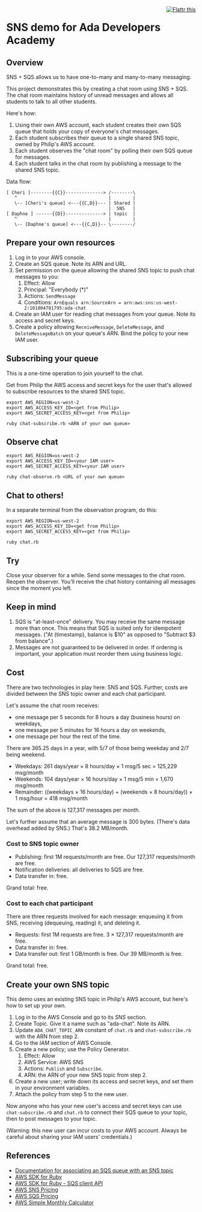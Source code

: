 <div style="float:right"><a href="https://flattr.com/submit/auto?user_id=philip4g&url=https%3A%2F%2Fgithub.com%2Fphilipmw%2Fada-chat" target="_blank"><img src="//button.flattr.com/flattr-badge-large.png" alt="Flattr this" title="Flattr this" border="0"></a></div>

# SNS demo for Ada Developers Academy

## Overview

SNS + SQS allows us to have one-to-many and many-to-many messaging.

This project demonstrates this by creating a chat room using SNS + SQS.
The chat room maintains history of unread messages and allows all students
to talk to all other students.

Here's how:

1. Using their own AWS account, each student creates their own SQS queue that
    holds your copy of everyone's chat messages.
2. Each student subscribes their queue to a single shared SNS topic, owned
    by Philip's AWS account.
3. Each student observes the "chat room" by polling their own SQS queue for messages.
4. Each student talks in the chat room by publishing a message to the shared SNS topic.

Data flow:

```
[ Cheri ]--------{{C}}--------------> /--------\
   ^                                  |        |
   \-- [Cheri's queue] <---{{C,D}}--- | Shared |
                                      |  SNS   |
[ Daphne ] ------{{D}}--------------> | topic  |
   ^                                  |        |
   \-- [Daphne's queue] <---{{C,D}}-- \--------/
```

## Prepare your own resources

1. Log in to your AWS console.
2. Create an SQS queue.  Note its ARN and URL.
3. Set permission on the queue allowing the shared SNS topic to push chat messages to you:
    1. Effect: Allow
    2. Principal: "Everybody (*)"
    3. Actions: `SendMessage`
    4. Conditions: `ArnEquals arn:SourceArn = arn:aws:sns:us-west-2:101804781795:ada-chat`
4. Create an IAM user for reading chat messages from your queue.
    Note its access and secret keys.
5. Create a policy allowing `ReceiveMessage`, `DeleteMessage`, and
    `DeleteMessageBatch` on your queue's ARN.
    Bind the policy to your new IAM user.

## Subscribing your queue

This is a one-time operation to join yourself to the chat.

Get from Philip the AWS access and secret keys for the user that's allowed
to subscribe resources to the shared SNS topic.

```
export AWS_REGION=us-west-2
export AWS_ACCESS_KEY_ID=<get from Philip>
export AWS_SECRET_ACCESS_KEY=<get from Philip>

ruby chat-subscribe.rb <ARN of your own queue>
```

## Observe chat

```
export AWS_REGION=us-west-2
export AWS_ACCESS_KEY_ID=<your IAM user>
export AWS_SECRET_ACCESS_KEY=<your IAM user>

ruby chat-observe.rb <URL of your own queue>
```

## Chat to others!

In a separate terminal from the observation program, do this:

```
export AWS_REGION=us-west-2
export AWS_ACCESS_KEY_ID=<get from Philip>
export AWS_SECRET_ACCESS_KEY=<get from Philip>

ruby chat.rb
```

## Try

Close your observer for a while.  Send some messages to the chat room.
Reopen the observer.  You'll receive the chat history containing all messages
since the moment you left.

## Keep in mind

1. SQS is "at-least-once" delivery.  You may receive the same message more than once.
    This means that SQS is suited only for idempotent messages.
    ("At {timestamp}, balance is $10" as opposed to "Subtract $3 from balance".)
2. Messages are not guaranteed to be delivered in order.  If ordering is important,
    your application must reorder them using business logic.

## Cost

There are two technologies in play here: SNS and SQS.  Further, costs are divided
between the SNS topic owner and each chat participant.

Let's assume the chat room receives:
* one message per 5 seconds for 8 hours a day (business hours) on weekdays,
* one message per 5 minutes for 16 hours a day on weekends,
* one message per hour the rest of the time.

There are 365.25 days in a year, with 5/7 of those being weekday and 2/7 being weekend.

* Weekdays: 261 days/year × 8 hours/day × 1 msg/5 sec = 125,229 msg/month
* Weekends: 104 days/year × 16 hours/day × 1 msg/5 min = 1,670 msg/month
* Remainder: ((weekdays × 16 hours/day) + (weekends × 8 hours/day)) × 1 msg/hour = 418 msg/month

The sum of the above is 127,317 messages per month.

Let's further assume that an average message is 300 bytes.  (There's data overhead
added by SNS.)  That's 38.2 MB/month.

### Cost to SNS topic owner

* Publishing: first 1M requests/month are free.  Our 127,317 requests/month are free.
* Notification deliveries: all deliveries to SQS are free.
* Data transfer in: free.

Grand total: free.

### Cost to each chat participant

There are three requests involved for each message: enqueuing it from SNS,
receiving (dequeuing, reading) it, and deleting it.

* Requests: first 1M requests are free.  3 × 127,317 requests/month are free.
* Data transfer in: free.
* Data transfer out: first 1 GB/month is free.  Our 39 MB/month is free.

Grand total: free.

## Create your own SNS topic

This demo uses an existing SNS topic in Philip's AWS account, but here's how to
set up your own.

1. Log in to the AWS Console and go to its *SNS* section.
2. Create Topic.  Give it a name such as "ada-chat".  Note its ARN.
3. Update `ADA_CHAT_TOPIC_ARN` constant of `chat.rb` and `chat-subscribe.rb` with the ARN from step 2.
4. Go to the *IAM* section of AWS Console.
5. Create a new policy; use the Policy Generator.
    1. Effect: Allow
    2. AWS Service: AWS SNS
    3. Actions: `Publish` and `Subscribe`.
    4. ARN: the ARN of your new SNS topic from step 2.
6. Create a new user; write down its access and secret keys, and set them in your environment variables.
7. Attach the policy from step 5 to the new user.

Now anyone who has your new user's access and secret keys can use `chat-subscribe.rb`
and `chat.rb` to connect their SQS queue to your topic, then to post messages to
your topic.

(Warning: this new user can incur costs to your AWS account.  Always be careful
about sharing your IAM users' credentials.)

## References

* [Documentation for associating an SQS queue with an SNS topic](http://docs.aws.amazon.com/sns/latest/dg/SendMessageToSQS.html)
* [AWS SDK for Ruby](https://aws.amazon.com/sdk-for-ruby/)
* [AWS SDK for Ruby - SQS client API](http://docs.aws.amazon.com/sdkforruby/api/Aws/SQS.html)
* [AWS SNS Pricing](https://aws.amazon.com/sns/pricing/)
* [AWS SQS Pricing](https://aws.amazon.com/sqs/pricing/)
* [AWS Simple Monthly Calculator](http://calculator.s3.amazonaws.com/index.html)
